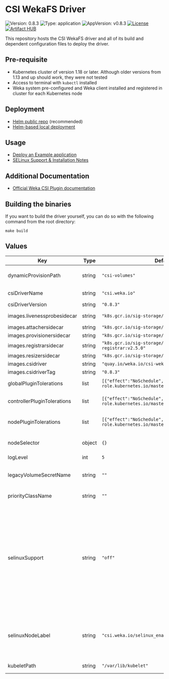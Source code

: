 # CSI WekaFS Driver
![Version: 0.8.3](https://img.shields.io/badge/Version-0.8.3-informational?style=flat-square) ![Type: application](https://img.shields.io/badge/Type-application-informational?style=flat-square) ![AppVersion: v0.8.3](https://img.shields.io/badge/AppVersion-v0.8.3-informational?style=flat-square)
[![License](https://img.shields.io/badge/License-Apache%202.0-blue.svg)](https://opensource.org/licenses/Apache-2.0)
[![Artifact HUB](https://img.shields.io/endpoint?url=https://artifacthub.io/badge/repository/csi-wekafs)](https://artifacthub.io/packages/search?repo=csi-wekafs)

This repository hosts the CSI WekaFS driver and all of its build and dependent configuration files to deploy the driver.

## Pre-requisite
- Kubernetes cluster of version 1.18 or later. Although older versions from 1.13 and up should work, they were not tested
- Access to terminal with `kubectl` installed
- Weka system pre-configured and Weka client installed and registered in cluster for each Kubernetes node

## Deployment
- [Helm public repo](https://artifacthub.io/packages/helm/csi-wekafs/csi-wekafsplugin) (recommended)
- [Helm-based local deployment](deploy/helm/csi-wekafsplugin/LOCAL.md)

## Usage
- [Deploy an Example application](docs/usage.md)
- [SELinux Support & Installation Notes](selinux/README.md)

## Additional Documentation
- [Official Weka CSI Plugin documentation](https://docs.weka.io/appendix/weka-csi-plugin)

## Building the binaries
If you want to build the driver yourself, you can do so with the following command from the root directory:

```console
make build
```

## Values

| Key | Type | Default | Description |
|-----|------|---------|-------------|
| dynamicProvisionPath | string | `"csi-volumes"` | Directory in root of file system where dynamic volumes are provisioned |
| csiDriverName | string | `"csi.weka.io"` | Name of the driver (and provisioner) |
| csiDriverVersion | string | `"0.8.3"` | CSI driver version |
| images.livenessprobesidecar | string | `"k8s.gcr.io/sig-storage/livenessprobe:v2.6.0"` | CSI liveness probe sidecar image URL |
| images.attachersidecar | string | `"k8s.gcr.io/sig-storage/csi-attacher:v3.4.0"` | CSI attacher sidecar image URL |
| images.provisionersidecar | string | `"k8s.gcr.io/sig-storage/csi-provisioner:v3.1.0"` | CSI provisioner sidecar image URL |
| images.registrarsidecar | string | `"k8s.gcr.io/sig-storage/csi-node-driver-registrar:v2.5.0"` | CSI registrar sidercar |
| images.resizersidecar | string | `"k8s.gcr.io/sig-storage/csi-resizer:v1.4.0"` | CSI provisioner sidecar image URL |
| images.csidriver | string | `"quay.io/weka.io/csi-wekafs"` | CSI driver main image URL |
| images.csidriverTag | string | `"0.8.3"` | CSI driver tag |
| globalPluginTolerations | list | `[{"effect":"NoSchedule","key":"node-role.kubernetes.io/master","operator":"Exists"}]` | Tolerations for all CSI driver components |
| controllerPluginTolerations | list | `[{"effect":"NoSchedule","key":"node-role.kubernetes.io/master","operator":"Exists"}]` | Tolerations for CSI controller component only (by default same as global) |
| nodePluginTolerations | list | `[{"effect":"NoSchedule","key":"node-role.kubernetes.io/master","operator":"Exists"}]` | Tolerations for CSI node component only (by default same as global) |
| nodeSelector | object | `{}` | Optional nodeSelector for CSI plugin deployment on certain Kubernetes nodes only |
| logLevel | int | `5` | Log level of CSI plugin |
| legacyVolumeSecretName | string | `""` | for migration of pre-CSI 0.7.0 volumes only, default API secret. Must reside in same namespace as the plugin |
| priorityClassName | string | `""` | Optional CSI Plugin priorityClassName |
| selinuxSupport | string | `"off"` | Support SELinux labeling for Persistent Volumes, may be either `off`, `mixed`, `enforced` (default off)    In `enforced` mode, CSI node components will only start on nodes having a label `selinuxNodeLabel` below    In `mixed` mode, separate CSI node components will be installed on SELinux-enabled and regular hosts    In `off` mode, only non-SELinux-enabled node components will be run on hosts without label.    WARNING: if SELinux is not enabled, volume provisioning and publishing might fail! |
| selinuxNodeLabel | string | `"csi.weka.io/selinux_enabled"` | This label must be set to "true" on SELinux-enabled Kubernetes nodes,    e.g., to run the node server in secure mode on SELinux-enabled node, the node must have label    csi.weka.io/selinux_enabled="true" |
| kubeletPath | string | `"/var/lib/kubelet"` | kubelet path, in cases Kubernetes is installed not in default folder |

